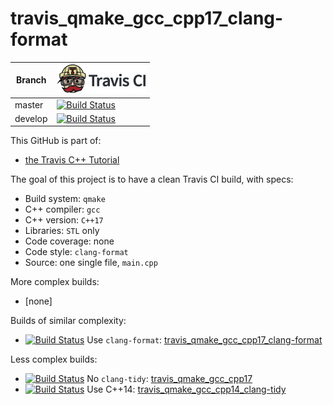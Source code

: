 # travis_qmake_gcc_cpp17_clang-format

Branch |[![Travis CI logo](pics/TravisCI.png)](https://travis-ci.org)
-------|----------------------------------------------------------------------------------------------------------------------------------------------------------------------------------------
master |[![Build Status](https://travis-ci.org/richelbilderbeek/travis_qmake_gcc_cpp17_clang-format.svg?branch=master)](https://travis-ci.org/richelbilderbeek/travis_qmake_gcc_cpp17_clang-format)
develop|[![Build Status](https://travis-ci.org/richelbilderbeek/travis_qmake_gcc_cpp17_clang-format.svg?branch=develop)](https://travis-ci.org/richelbilderbeek/travis_qmake_gcc_cpp17_clang-format)

This GitHub is part of:

 * [the Travis C++ Tutorial](https://github.com/richelbilderbeek/travis_cpp_tutorial)
 
The goal of this project is to have a clean Travis CI build, with specs:
 * Build system: `qmake`
 * C++ compiler: `gcc`
 * C++ version: `C++17`
 * Libraries: `STL` only
 * Code coverage: none
 * Code style: `clang-format`
 * Source: one single file, `main.cpp`

More complex builds:

 * [none]

Builds of similar complexity:

 * [![Build Status](https://travis-ci.org/richelbilderbeek/travis_qmake_gcc_cpp17_clang-format.svg?branch=master)](https://travis-ci.org/richelbilderbeek/travis_qmake_gcc_cpp17_clang-format) Use `clang-format`: [travis_qmake_gcc_cpp17_clang-format](https://www.github.com/richelbilderbeek/travis_qmake_gcc_cpp17_clang-format)

Less complex builds:

 * [![Build Status](https://travis-ci.org/richelbilderbeek/travis_qmake_gcc_cpp17.svg?branch=master)](https://travis-ci.org/richelbilderbeek/travis_qmake_gcc_cpp17) No `clang-tidy`: [travis_qmake_gcc_cpp17](https://www.github.com/richelbilderbeek/travis_qmake_gcc_cpp17)
 * [![Build Status](https://travis-ci.org/richelbilderbeek/travis_qmake_gcc_cpp14_clang-tidy.svg?branch=master)](https://travis-ci.org/richelbilderbeek/travis_qmake_gcc_cpp14_clang-tidy) Use C++14: [travis_qmake_gcc_cpp14_clang-tidy](https://www.github.com/richelbilderbeek/travis_qmake_gcc_cpp14_clang-tidy)

